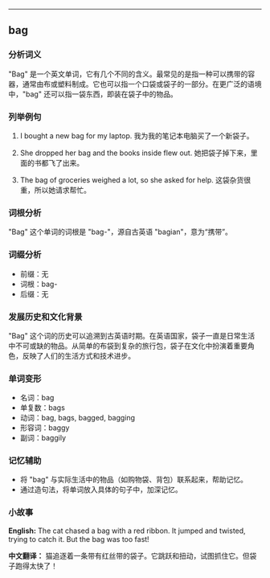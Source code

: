 
---------------
## bag
### 分析词义
"Bag" 是一个英文单词，它有几个不同的含义。最常见的是指一种可以携带的容器，通常由布或塑料制成。它也可以指一个口袋或袋子的一部分。在更广泛的语境中，"bag" 还可以指一袋东西，即装在袋子中的物品。

### 列举例句
1. I bought a new bag for my laptop.
   我为我的笔记本电脑买了一个新袋子。

2. She dropped her bag and the books inside flew out.
   她把袋子掉下来，里面的书都飞了出来。

3. The bag of groceries weighed a lot, so she asked for help.
   这袋杂货很重，所以她请求帮忙。

### 词根分析
"Bag" 这个单词的词根是 "bag-"，源自古英语 "bagian"，意为“携带”。

### 词缀分析
- 前缀：无
- 词根：bag-
- 后缀：无

### 发展历史和文化背景
"Bag" 这个词的历史可以追溯到古英语时期。在英语国家，袋子一直是日常生活中不可或缺的物品。从简单的布袋到复杂的旅行包，袋子在文化中扮演着重要角色，反映了人们的生活方式和技术进步。

### 单词变形
- 名词：bag
- 单复数：bags
- 动词：bag, bags, bagged, bagging
- 形容词：baggy
- 副词：baggily

### 记忆辅助
- 将 "bag" 与实际生活中的物品（如购物袋、背包）联系起来，帮助记忆。
- 通过造句法，将单词放入具体的句子中，加深记忆。

### 小故事
**English:**
The cat chased a bag with a red ribbon. It jumped and twisted, trying to catch it. But the bag was too fast!

**中文翻译：**
猫追逐着一条带有红丝带的袋子。它跳跃和扭动，试图抓住它。但袋子跑得太快了！

